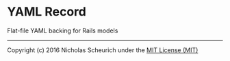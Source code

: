 # YAML Record 

Flat-file YAML backing for Rails models

---

Copyright (c) 2016 Nicholas Scheurich under the [MIT License (MIT)](https://opensource.org/licenses/MIT)
